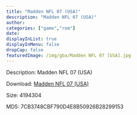 ```yaml
---
title: "Madden NFL 07 (USA)"
description: "Madden NFL 07 (USA)"
author: 
categories: ["game","rom"]
date: 
displayInList: true
displayInMenu: false
dropCap: false
featuredImage: /img/gba/Madden NFL 07 [USA].jpg
---
```


Description: Madden NFL 07 (USA)

Download: <a style="text-decoration:underline;" href="https://mega.nz/#!PfB20aRD!BTo2IhGkZBuQydw4xc2_8E095Iwj4ZYDYCFKDVTsOlA" target = "_blank" rel = "nofollow" > Madden NFL 07 (USA)</a>

Size: 4194304

MD5: 7CB3748CBF790D4E8B50926B28299153

